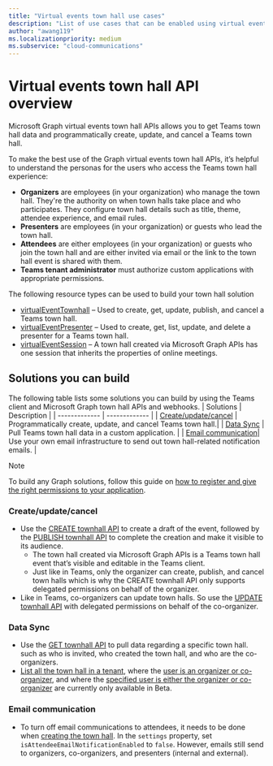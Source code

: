 ```yaml
---
title: "Virtual events town hall use cases"
description: "List of use cases that can be enabled using virtual events town hall APIs"
author: "awang119"
ms.localizationpriority: medium
ms.subservice: "cloud-communications"
---
```

# Virtual events town hall API overview
Microsoft Graph virtual events town hall APIs allows you to get Teams town hall data and programmatically create, update, and cancel a Teams town hall.

To make the best use of the Graph virtual events town hall APIs, it’s helpful to understand the personas for the users who access the Teams town hall experience: 

- **Organizers** are employees (in your organization) who manage the town hall. They're the authority on when town halls take place and who participates. They configure town hall details such as title, theme, attendee experience, and email rules.
- **Presenters** are employees (in your organization) or guests who lead the town hall.  
- **Attendees** are either employees (in your organization) or guests who join the town hall and are either invited via email or the link to the town hall event is shared with them.  
- **Teams tenant administrator** must authorize custom applications with appropriate permissions.

The following resource types can be used to build your town hall solution 
- [virtualEventTownhall](/graph/api/resources/virtualeventtownhall) – Used to create, get, update, publish, and cancel a Teams town hall.    
- [virtualEventPresenter](/graph/api/resources/virtualeventpresenter) – Used to create, get, list, update, and delete a presenter for a Teams town hall.   
- [virtualEventSession](/graph/api/resources/virtualeventsession) – A town hall created via Microsoft Graph APIs has one session that inherits the properties of online meetings.  

## Solutions you can build 
The following table lists some solutions you can build by using the Teams client and Microsoft Graph town hall APIs and webhooks. 
| Solutions     | Description   |
| ------------- | ------------- |
| [Create/update/cancel](#createupdatecancel) | Programmatically create, update, and cancel Teams town hall.|
| [Data Sync](#data-sync) | Pull Teams town hall data in a custom application. |
| [Email communication](#email-communication)| Use your own email infrastructure to send out town hall-related notification emails. |

> [!NOTE]
>To build any Graph solutions, follow this guide on [how to register and give the right permissions to your application](/graph/auth/auth-concepts.md).

### Create/update/cancel 
- Use the [CREATE townhall API](/graph/api/virtualeventsroot-post-townhalls) to create a draft of the event, followed by the [PUBLISH townhall API](/graph/api/virtualeventtownhall-publish) to complete the creation and make it visible to its audience.
   - The town hall created via Microsoft Graph APIs is a Teams town hall event that’s visible and editable in the Teams client. 
   - Just like in Teams, only the organizer can create, publish, and cancel town halls which is why the CREATE townhall API only supports delegated permissions on behalf of the organizer.  
- Like in Teams, co-organizers can update town halls. So use the [UPDATE townhall API](/graph/api/virtualeventtownhall-update) with delegated permissions on behalf of the co-organizer.

### Data Sync 
- Use the [GET townhall API](/graph/api/virtualeventtownhall-get) to pull data regarding a specific town hall. such as who is invited, who created the town hall, and who are the co-organizers.
- [List all the town hall in a tenant](/graph/api/virtualeventsroot-list-townhalls), where the [user is an organizer or co-organizer](/graph/api/virtualeventtownhall-getbyuserrole), and where the [specified user is either the organizer or co-organizer](/graph/api/virtualeventtownhall-getbyuseridandrole) are currently only available in Beta. 

### Email communication
- To turn off email communications to attendees, it needs to be done when [creating the town hall](/graph/api/virtualeventsroot-post-townhalls). In the `settings` property, set `isAttendeeEmailNotificationEnabled` to `false`. However, emails still send to organizers, co-organizers, and presenters (internal and external).
